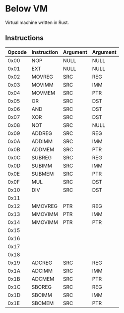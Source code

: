 Below VM
========

Virtual machine written in Rust. 

Instructions
-----------

|Opcode |Instruction |Argument |Argument|
|-------|------------|---------|--------|
|0x00   |NOP         |NULL     |NULL    |
|0x01   |EXT         |NULL     |NULL    |
|0x02   |MOVREG      |SRC      |REG     |
|0x03   |MOVIMM      |SRC      |IMM     |
|0x04   |MOVMEM      |SRC      |PTR     |
|0x05   |OR          |SRC      |DST     |
|0x06   |AND         |SRC      |DST     |
|0x07   |XOR         |SRC      |DST     |
|0x08   |NOT         |SRC      |NULL    |
|0x09   |ADDREG      |SRC      |REG     |
|0x0A   |ADDIMM      |SRC      |IMM     |
|0x0B   |ADDMEM      |SRC      |PTR     |
|0x0C   |SUBREG      |SRC      |REG     |
|0x0D   |SUBIMM      |SRC      |IMM     |
|0x0E   |SUBMEM      |SRC      |PTR     |
|0x0F   |MUL         |SRC      |DST     |
|0x10   |DIV         |SRC      |DST     |
|0x11   |      |      |     |
|0x12   |MMOVREG     |PTR      |REG     |
|0x13   |MMOVIMM     |PTR      |IMM     |
|0x14   |MMOVIMM     |PTR      |PTR     |
|0x15   |      |      |     |
|0x16   |      |      |     |
|0x17   |      |      |     |
|0x18   |      |      |     |
|0x19   |ADCREG      |SRC      |REG     |
|0x1A   |ADCIMM      |SRC      |IMM     |
|0x1B   |ADCMEM      |SRC      |PTR     |
|0x1C   |SBCREG      |SRC      |REG     |
|0x1D   |SBCIMM      |SRC      |IMM     |
|0x1E   |SBCMEM      |SRC      |PTR     |
